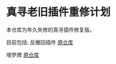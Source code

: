 # 真寻老旧插件重修计划

本仓库为年久失修的真寻插件修复版。

目前包括:
反撤回插件 [原仓库](https://github.com/HDU-Nbsp/zhenxun_plugin_intercept_withdraw.git)

塔罗牌 [原仓库](https://github.com/zhenxun-org/nonebot_plugins_zhenxun_bot.git)
